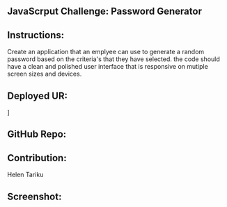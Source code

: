 ## JavaScrput Challenge: Password Generator

## Instructions:

Create an application that an emplyee can use to generate a random password based on the criteria's that they have selected. the code should have a clean and polished user interface that is responsive on mutiple screen sizes and devices. 

## Deployed UR:

]
## GitHub Repo:


## Contribution:
Helen Tariku

## Screenshot:

